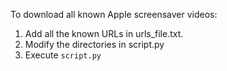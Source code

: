 To download all known Apple screensaver videos:

1. Add all the known URLs in urls_file.txt.
2. Modify the directories in script.py
3. Execute `script.py`
